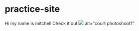 # practice-site
Hi my name is mitchell
Check it out
<img src="practice-site/2018_Holland_Courtney_CityCreeka-3559.jpg"> alt="court photoshoot1"
